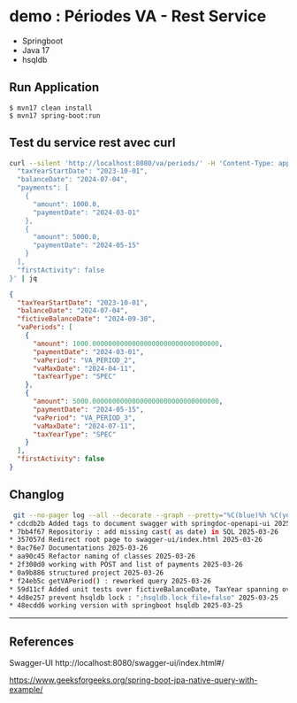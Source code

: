 # demo : Périodes VA - Rest Service

- Springboot
- Java 17
- hsqldb

## Run Application
`$ mvn17 clean install`  
`$ mvn17 spring-boot:run`  

## Test du service rest avec curl

```bash
curl --silent 'http://localhost:8080/va/periods/' -H 'Content-Type: application/json' -d '{
  "taxYearStartDate": "2023-10-01",
  "balanceDate": "2024-07-04",
  "payments": [
    {
      "amount": 1000.0,
      "paymentDate": "2024-03-01"
    },
    {
      "amount": 5000.0,
      "paymentDate": "2024-05-15"
    }
  ],
  "firstActivity": false
}' | jq
```

```json
{
  "taxYearStartDate": "2023-10-01",
  "balanceDate": "2024-07-04",
  "fictiveBalanceDate": "2024-09-30",
  "vaPeriods": [
    {
      "amount": 1000.00000000000000000000000000000000,
      "paymentDate": "2024-03-01",
      "vaPeriod": "VA_PERIOD_2",
      "vaMaxDate": "2024-04-11",
      "taxYearType": "SPEC"
    },
    {
      "amount": 5000.00000000000000000000000000000000,
      "paymentDate": "2024-05-15",
      "vaPeriod": "VA_PERIOD_3",
      "vaMaxDate": "2024-07-11",
      "taxYearType": "SPEC"
    }
  ],
  "firstActivity": false
}
```

## Changlog

```bash
 git --no-pager log --all --decorate --graph --pretty="%C(blue)%h %C(yellow)%s %C(white)%ad" --date=short
* cdcdb2b Added tags to document swagger with springdoc-openapi-ui 2025-03-26
* 7bb4f67 Repositoriy : add missing cast( as date) in SQL 2025-03-26
* 357057d Redirect root page to swagger-ui/index.html 2025-03-26
* 0ac76e7 Documentations 2025-03-26
* aa90c45 Refactor naming of classes 2025-03-26
* 2f300d0 working with POST and list of payments 2025-03-26
* 0a9b886 structured project 2025-03-26
* f24eb5c getVAPeriod() : reworked query 2025-03-26
* 59d11cf Added unit tests over fictiveBalanceDate, TaxYear spanning over 1 year 2025-03-26
* 4d8e257 prevent hsqldb lock : ";hsqldb.lock_file=false" 2025-03-25
* 48ecdd6 working version with springboot hsqldb 2025-03-25

```

---

## References  
Swagger-UI
http://localhost:8080/swagger-ui/index.html#/


https://www.geeksforgeeks.org/spring-boot-jpa-native-query-with-example/
